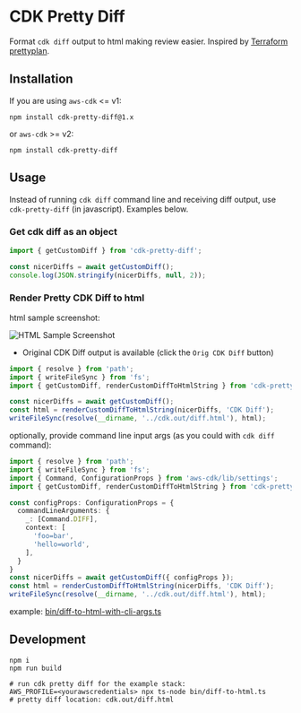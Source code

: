 # CDK Pretty Diff

Format `cdk diff` output to html making review easier. Inspired by [Terraform prettyplan](https://github.com/chrislewisdev/prettyplan).

## Installation

If you are using `aws-cdk` <= v1:

```
npm install cdk-pretty-diff@1.x
```

or `aws-cdk` >= v2:

```
npm install cdk-pretty-diff
```

## Usage 

Instead of running `cdk diff` command line and receiving diff output, use `cdk-pretty-diff` (in javascript). Examples below.

### Get cdk diff as an object

``` typescript
import { getCustomDiff } from 'cdk-pretty-diff';

const nicerDiffs = await getCustomDiff();
console.log(JSON.stringify(nicerDiffs, null, 2));
```

### Render Pretty CDK Diff to html

html sample screenshot: 

![HTML Sample Screenshot](https://github.com/joshweir/cdk-pretty-diff/blob/master/pretty-diff-html-sample.png?raw=true)

* Original CDK Diff output is available (click the `Orig CDK Diff` button)

``` typescript
import { resolve } from 'path';
import { writeFileSync } from 'fs';
import { getCustomDiff, renderCustomDiffToHtmlString } from 'cdk-pretty-diff';

const nicerDiffs = await getCustomDiff();
const html = renderCustomDiffToHtmlString(nicerDiffs, 'CDK Diff');
writeFileSync(resolve(__dirname, '../cdk.out/diff.html'), html);
```

optionally, provide command line input args (as you could with `cdk diff` command):

``` typescript
import { resolve } from 'path';
import { writeFileSync } from 'fs';
import { Command, ConfigurationProps } from 'aws-cdk/lib/settings';
import { getCustomDiff, renderCustomDiffToHtmlString } from 'cdk-pretty-diff';

const configProps: ConfigurationProps = {
  commandLineArguments: {
    _: [Command.DIFF],
    context: [
      'foo=bar',
      'hello=world',
    ],
  }
}
const nicerDiffs = await getCustomDiff({ configProps });
const html = renderCustomDiffToHtmlString(nicerDiffs, 'CDK Diff');
writeFileSync(resolve(__dirname, '../cdk.out/diff.html'), html);
```
example: [bin/diff-to-html-with-cli-args.ts](https://github.com/joshweir/cdk-pretty-diff/blob/master/bin/diff-to-html-with-cli-args.ts)

## Development

```
npm i
npm run build

# run cdk pretty diff for the example stack:
AWS_PROFILE=<yourawscredentials> npx ts-node bin/diff-to-html.ts
# pretty diff location: cdk.out/diff.html
```
